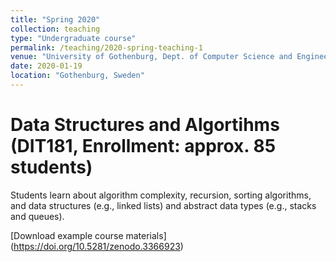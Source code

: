 ```yaml
---
title: "Spring 2020"
collection: teaching
type: "Undergraduate course"
permalink: /teaching/2020-spring-teaching-1
venue: "University of Gothenburg, Dept. of Computer Science and Engineering, Software Engineering Division"
date: 2020-01-19
location: "Gothenburg, Sweden"
---
```



Data Structures and Algortihms (DIT181, Enrollment: approx. 85 students)
======
Students learn about algorithm complexity, recursion, sorting algorithms, and data structures (e.g., linked lists) and abstract data types (e.g., stacks and queues).

[Download example course materials] (https://doi.org/10.5281/zenodo.3366923)
